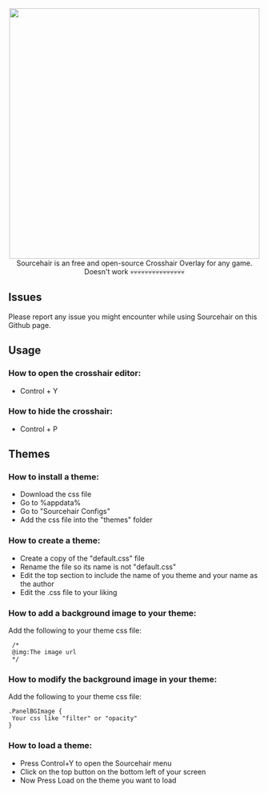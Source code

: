 <div align="center">
<img width="500" src="https://media.discordapp.net/attachments/1232045360524955741/1267236723188957317/ReadMeLogo.png?ex=66b1482a&is=66aff6aa&hm=ec28a4029c8cc78b42990f0cfa306504924b585f783ab8ddb07e1014c1259c95&=&format=webp&quality=lossless&width=1920&height=415">
</div>

<div align="center">
Sourcehair is an free and open-source Crosshair Overlay for any game.
</div>

<div align="center">
Doesn't work 💀💀💀💀💀💀💀💀💀💀💀💀💀💀💀
</div>

## Issues
Please report any issue you might encounter while using Sourcehair on this Github page.

## Usage
### How to open the crosshair editor:
- Control + Y

### How to hide the crosshair:
- Control + P

## Themes
### How to install a theme:
- Download the css file
- Go to %appdata%
- Go to "Sourcehair Configs"
- Add the css file into the "themes" folder

### How to create a theme:
- Create a copy of the "default.css" file
- Rename the file so its name is not "default.css"
- Edit the top section to include the name of you theme and your name as the author
- Edit the .css file to your liking

### How to add a background image to your theme:
Add the following to your theme css file:
```
 /*
 @img:The image url
 */
```

 ### How to modify the background image in your theme:
Add the following to your theme css file:
```
.PanelBGImage {
 Your css like "filter" or "opacity"
}
```

### How to load a theme:
- Press Control+Y to open the Sourcehair menu
- Click on the top button on the bottom left of your screen
- Now Press Load on the theme you want to load
